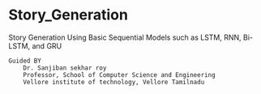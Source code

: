 
# Story_Generation
Story Generation Using Basic Sequential Models such as LSTM, RNN, Bi-LSTM, and GRU



	Guided BY 
		Dr. Sanjiban sekhar roy
		Professor, School of Computer Science and Engineering 
		Vellore institute of technology, Vellore Tamilnadu

